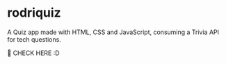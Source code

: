 # rodriquiz
A Quiz app made with HTML, CSS and JavaScript, consuming a Trivia API for tech questions.

<p> 🔗 CHECK <a hred="https://rodriquiz.vercel.app">HERE</a> :D</p>

